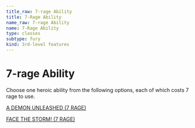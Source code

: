 ```yaml
---
title_raw: 7-rage Ability
title: 7-Rage Ability
name_raw: 7-rage Ability
name: 7-Rage Ability
type: classes
subtype: fury
kind: 3rd-level features
---
```


# 7-rage Ability

Choose one heroic ability from the following options, each of which costs 7 rage to use.

[A DEMON UNLEASHED (7 RAGE)](./A%20Demon%20Unleashed.md)

[FACE THE STORM! (7 RAGE)](./Face%20The%20Storm.md)
